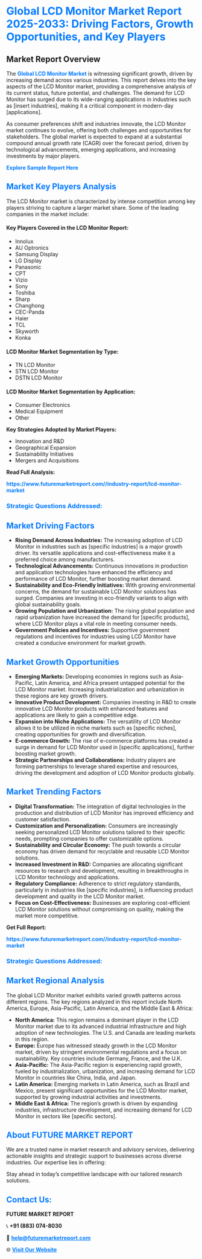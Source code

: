 <h1 style="color: #007BFF;">Global LCD Monitor Market Report 2025-2033: Driving Factors, Growth Opportunities, and Key Players</h1>

<section id="overview">
<h2>Market Report Overview</h2>
<p>The <a href="https://www.futuremarketreport.com//industry-report/lcd-monitor-market" style="color: #007BFF; text-decoration: none;"><strong>Global LCD Monitor Market</strong></a> is witnessing significant growth, driven by increasing demand across various industries. This report delves into the key aspects of the LCD Monitor market, providing a comprehensive analysis of its current status, future potential, and challenges. The demand for LCD Monitor has surged due to its wide-ranging applications in industries such as [insert industries], making it a critical component in modern-day [applications].</p>
<p>As consumer preferences shift and industries innovate, the LCD Monitor market continues to evolve, offering both challenges and opportunities for stakeholders. The global market is expected to expand at a substantial compound annual growth rate (CAGR) over the forecast period, driven by technological advancements, emerging applications, and increasing investments by major players.</p>
</section>

<section id="overview">
<p><a href="https://www.futuremarketreport.com//request-sample/reportId=57415" style="color: #007BFF; text-decoration: none;"><strong>Explore Sample Report Here</strong></a></p>
</section>

<section id="key-players">
<h2 style="color: #007BFF;">Market Key Players Analysis</h2>
<p>The LCD Monitor market is characterized by intense competition among key players striving to capture a larger market share. Some of the leading companies in the market include:</p>
<h4>Key Players Covered in the LCD Monitor Report:</h4>
<ul><li>Innolux</li><li>AU Optronics</li><li>Samsung Display</li><li>LG Display</li><li>Panasonic</li><li>CPT</li><li>Vizio</li><li>Sony</li><li>Toshiba</li><li>Sharp</li><li>Changhong</li><li>CEC-Panda</li><li>Haier</li><li>TCL</li><li>Skyworth</li><li>Konka</li></ul>
<h4>LCD Monitor Market Segmentation by Type:</h4>
<ul><li>TN LCD Monitor</li><li>STN LCD Monitor</li><li>DSTN LCD Monitor</li></ul>

<h4>LCD Monitor Market Segmentation by Application:</h4>
<ul><li>Consumer Electronics</li><li>Medical Equipment</li><li>Other</li></ul>
<p><strong>Key Strategies Adopted by Market Players:</strong></p>
<ul>
<li>Innovation and R&D</li>
<li>Geographical Expansion</li>
<li>Sustainability Initiatives</li>
<li>Mergers and Acquisitions</li>
</ul>
</section>

<section>
<p><strong>Read Full Analysis: </strong></p><a href="https://www.futuremarketreport.com//industry-report/lcd-monitor-market" style="color: #007BFF; text-decoration: none;"><strong>https://www.futuremarketreport.com//industry-report/lcd-monitor-market</strong></a>
<h3 style="color: #007BFF;">Strategic Questions Addressed:</h3>
</section>

<section id="driving-factors">
<h2 style="color: #007BFF;">Market Driving Factors</h2>
<ul>
<li><strong>Rising Demand Across Industries:</strong> The increasing adoption of LCD Monitor in industries such as [specific industries] is a major growth driver. Its versatile applications and cost-effectiveness make it a preferred choice among manufacturers.</li>
<li><strong>Technological Advancements:</strong> Continuous innovations in production and application technologies have enhanced the efficiency and performance of LCD Monitor, further boosting market demand.</li>
<li><strong>Sustainability and Eco-Friendly Initiatives:</strong> With growing environmental concerns, the demand for sustainable LCD Monitor solutions has surged. Companies are investing in eco-friendly variants to align with global sustainability goals.</li>
<li><strong>Growing Population and Urbanization:</strong> The rising global population and rapid urbanization have increased the demand for [specific products], where LCD Monitor plays a vital role in meeting consumer needs.</li>
<li><strong>Government Policies and Incentives:</strong> Supportive government regulations and incentives for industries using LCD Monitor have created a conducive environment for market growth.</li>
</ul>
</section>

<section id="growth-opportunities">
<h2 style="color: #007BFF;">Market Growth Opportunities</h2>
<ul>
<li><strong>Emerging Markets:</strong> Developing economies in regions such as Asia-Pacific, Latin America, and Africa present untapped potential for the LCD Monitor market. Increasing industrialization and urbanization in these regions are key growth drivers.</li>
<li><strong>Innovative Product Development:</strong> Companies investing in R&D to create innovative LCD Monitor products with enhanced features and applications are likely to gain a competitive edge.</li>
<li><strong>Expansion into Niche Applications:</strong> The versatility of LCD Monitor allows it to be utilized in niche markets such as [specific niches], creating opportunities for growth and diversification.</li>
<li><strong>E-commerce Growth:</strong> The rise of e-commerce platforms has created a surge in demand for LCD Monitor used in [specific applications], further boosting market growth.</li>
<li><strong>Strategic Partnerships and Collaborations:</strong> Industry players are forming partnerships to leverage shared expertise and resources, driving the development and adoption of LCD Monitor products globally.</li>
</ul>
</section>

<section id="trending-factors">
<h2 style="color: #007BFF;">Market Trending Factors</h2>
<ul>
<li><strong>Digital Transformation:</strong> The integration of digital technologies in the production and distribution of LCD Monitor has improved efficiency and customer satisfaction.</li>
<li><strong>Customization and Personalization:</strong> Consumers are increasingly seeking personalized LCD Monitor solutions tailored to their specific needs, prompting companies to offer customizable options.</li>
<li><strong>Sustainability and Circular Economy:</strong> The push towards a circular economy has driven demand for recyclable and reusable LCD Monitor solutions.</li>
<li><strong>Increased Investment in R&D:</strong> Companies are allocating significant resources to research and development, resulting in breakthroughs in LCD Monitor technology and applications.</li>
<li><strong>Regulatory Compliance:</strong> Adherence to strict regulatory standards, particularly in industries like [specific industries], is influencing product development and quality in the LCD Monitor market.</li>
<li><strong>Focus on Cost-Effectiveness:</strong> Businesses are exploring cost-efficient LCD Monitor solutions without compromising on quality, making the market more competitive.</li>
</ul>
</section>

<section>
<p><strong>Get Full Report: </strong></p><a href="https://www.futuremarketreport.com//industry-report/lcd-monitor-market" style="color: #007BFF; text-decoration: none;"><strong>https://www.futuremarketreport.com//industry-report/lcd-monitor-market</strong></a>
<h3 style="color: #007BFF;">Strategic Questions Addressed:</h3>
</section>


<section id="regional-analysis">
<h2 style="color: #007BFF;">Market Regional Analysis</h2>
<p>The global LCD Monitor market exhibits varied growth patterns across different regions. The key regions analyzed in this report include North America, Europe, Asia-Pacific, Latin America, and the Middle East & Africa:</p>
<ul>
<li><strong>North America:</strong> This region remains a dominant player in the LCD Monitor market due to its advanced industrial infrastructure and high adoption of new technologies. The U.S. and Canada are leading markets in this region.</li>
<li><strong>Europe:</strong> Europe has witnessed steady growth in the LCD Monitor market, driven by stringent environmental regulations and a focus on sustainability. Key countries include Germany, France, and the U.K.</li>
<li><strong>Asia-Pacific:</strong> The Asia-Pacific region is experiencing rapid growth, fueled by industrialization, urbanization, and increasing demand for LCD Monitor in countries like China, India, and Japan.</li>
<li><strong>Latin America:</strong> Emerging markets in Latin America, such as Brazil and Mexico, present significant opportunities for the LCD Monitor market, supported by growing industrial activities and investments.</li>
<li><strong>Middle East & Africa:</strong> The region’s growth is driven by expanding industries, infrastructure development, and increasing demand for LCD Monitor in sectors like [specific sectors].</li>
</ul>
</section>

<footer>
<h2 style="color: #007BFF;">About FUTURE MARKET REPORT</h2>
<p>We are a trusted name in market research and advisory services, delivering actionable insights and strategic support to businesses across diverse industries. Our expertise lies in offering:</p>

<p>Stay ahead in today’s competitive landscape with our tailored research solutions.</p>

<h2 style="color: #007BFF;">Contact Us:</h2>
<p><strong>FUTURE MARKET REPORT</strong></p>
<p>📞 <strong>+91 (883) 074-8030</strong></p>
<p>📧 <strong><a href="mailto:help@futuremarketreport.com" style="color: #007BFF;">help@futuremarketreport.com</a></strong></p>
<p>🌐 <strong><a href="https://www.futuremarketreport.com/" style="color: #007BFF;">Visit Our Website</a></strong></p>
</footer>